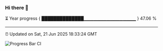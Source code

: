 ### Hi there 👋

⏳ Year progress { ██████████████▁▁▁▁▁▁▁▁▁▁▁▁▁▁▁▁ } 47.06 %

---

⏰ Updated on Sat, 21 Jun 2025 18:33:24 GMT

![Progress Bar CI](https://github.com/DhruviPatel157/GitHub-Actions-Demo/workflows/Progress%20Bar%20CI/badge.svg)
